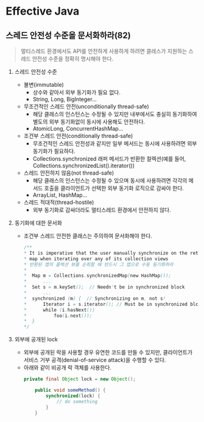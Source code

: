 # Effective Java

## 스레드 안전성 수준을 문서화하라(82)

> 멀티스레드 환경에서도 API를 안전하게 사용하게 하려면 클레스가 지원하는 스레드 안전성 수준을 정확히 명시해야 한다.

1. 스레드 안전성 수준
    * 불변(immutable)
      * 상수와 같아서 외부 동기화가 필요 없다.
      * String, Long, BigInteger...
    * 무조건적인 스레드 안전(unconditionally thread-safe)
      * 해당 클래스의 인스턴스는 수정될 수 있지만 내부에서도 충실히 동기화하여 별도의 외부 동기화없이 동시에 사용해도 안전하다.
      * AtomicLong, ConcurrentHashMap...
    * 조건부 스레드 안전(conditionally thread-safe)
      * 무조건적인 스레드 안전성과 같지만 일부 메서드는 동시에 사용하려면 외부 동기화가 필요하다.
      * Collections.synchronized 래퍼 메서드가 반환한 컬렉션(예를 들어, Collections.synchronizedList().iterator())
    * 스레드 안전하지 않음(not thread-safe)
      * 해당 클래스의 인스턴스는 수정될 수 있으며 동시에 사용하려면 각각의 메서드 호출을 클라이언트가 선택한 외부 동기화 로직으로 감싸야 한다.
      * ArrayList, HashMap...
    * 스레드 적대적(thread-hostile)
      * 외부 동기화로 감싸더라도 멀티스레드 환경에서 안전하지 않다.

2. 동기화에 대한 문서화
    * 조건부 스레드 안전한 클래스는 주의하여 문서화해야 한다.
        ~~~java
        /**
        * It is imperative that the user manually synchronize on the returned
        * map when iterating over any of its collection views
        * 반환된 맵의 콜렉션 뷰를 순회할 때 반드시 그 맵으로 수동 동기화하라
        * 
        *  Map m = Collections.synchronizedMap(new HashMap());
        *      ...
        *  Set s = m.keySet();  // Needn't be in synchronized block
        *      ...
        *  synchronized (m) {  // Synchronizing on m, not s!
        *      Iterator i = s.iterator(); // Must be in synchronized block
        *      while (i.hasNext())
        *          foo(i.next());
        *  }
        */
        ~~~
3. 외부에 공개된 lock
    * 외부에 공개된 락을 사용할 경우 유연한 코드를 만들 수 있지만, 클라이언트가  서비스 거부 공격(denial-of-service attack)을 수행할 수 있다.
    * 아래와 같이 비공개 락 객체를 사용한다.
        ~~~java
        private final Object lock = new Object();

            public void someMethod() {
                synchronized(lock) {
                    // do something
                }
            }
        ~~~